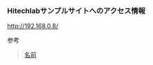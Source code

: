### Hitechlabサンプルサイトへのアクセス情報

http://192.168.0.8/



参考
>[名前](url)

>[]()

>[]()

>[]()

>[]()

>[]()

>[]()

>[]()

>[]()

>[]()

>[]()